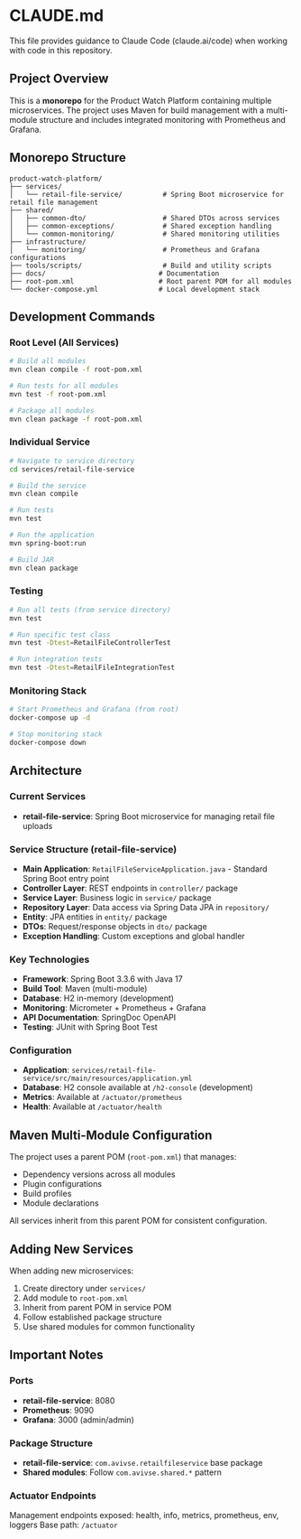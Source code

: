 # CLAUDE.md

This file provides guidance to Claude Code (claude.ai/code) when working with code in this repository.

## Project Overview

This is a **monorepo** for the Product Watch Platform containing multiple microservices. The project uses Maven for build management with a multi-module structure and includes integrated monitoring with Prometheus and Grafana.

## Monorepo Structure

```
product-watch-platform/
├── services/
│   └── retail-file-service/          # Spring Boot microservice for retail file management
├── shared/
│   ├── common-dto/                   # Shared DTOs across services
│   ├── common-exceptions/            # Shared exception handling
│   └── common-monitoring/            # Shared monitoring utilities
├── infrastructure/
│   └── monitoring/                   # Prometheus and Grafana configurations
├── tools/scripts/                    # Build and utility scripts
├── docs/                            # Documentation
├── root-pom.xml                     # Root parent POM for all modules
└── docker-compose.yml               # Local development stack
```

## Development Commands

### Root Level (All Services)
```bash
# Build all modules
mvn clean compile -f root-pom.xml

# Run tests for all modules
mvn test -f root-pom.xml

# Package all modules
mvn clean package -f root-pom.xml
```

### Individual Service
```bash
# Navigate to service directory
cd services/retail-file-service

# Build the service
mvn clean compile

# Run tests
mvn test

# Run the application
mvn spring-boot:run

# Build JAR
mvn clean package
```

### Testing
```bash
# Run all tests (from service directory)
mvn test

# Run specific test class
mvn test -Dtest=RetailFileControllerTest

# Run integration tests
mvn test -Dtest=RetailFileIntegrationTest
```

### Monitoring Stack
```bash
# Start Prometheus and Grafana (from root)
docker-compose up -d

# Stop monitoring stack
docker-compose down
```

## Architecture

### Current Services
- **retail-file-service**: Spring Boot microservice for managing retail file uploads

### Service Structure (retail-file-service)
- **Main Application**: `RetailFileServiceApplication.java` - Standard Spring Boot entry point
- **Controller Layer**: REST endpoints in `controller/` package
- **Service Layer**: Business logic in `service/` package
- **Repository Layer**: Data access via Spring Data JPA in `repository/`
- **Entity**: JPA entities in `entity/` package
- **DTOs**: Request/response objects in `dto/` package
- **Exception Handling**: Custom exceptions and global handler

### Key Technologies
- **Framework**: Spring Boot 3.3.6 with Java 17
- **Build Tool**: Maven (multi-module)
- **Database**: H2 in-memory (development)
- **Monitoring**: Micrometer + Prometheus + Grafana
- **API Documentation**: SpringDoc OpenAPI
- **Testing**: JUnit with Spring Boot Test

### Configuration
- **Application**: `services/retail-file-service/src/main/resources/application.yml`
- **Database**: H2 console available at `/h2-console` (development)
- **Metrics**: Available at `/actuator/prometheus`
- **Health**: Available at `/actuator/health`

## Maven Multi-Module Configuration

The project uses a parent POM (`root-pom.xml`) that manages:
- Dependency versions across all modules
- Plugin configurations
- Build profiles
- Module declarations

All services inherit from this parent POM for consistent configuration.

## Adding New Services

When adding new microservices:
1. Create directory under `services/`
2. Add module to `root-pom.xml`
3. Inherit from parent POM in service POM
4. Follow established package structure
5. Use shared modules for common functionality

## Important Notes

### Ports
- **retail-file-service**: 8080
- **Prometheus**: 9090
- **Grafana**: 3000 (admin/admin)

### Package Structure
- **retail-file-service**: `com.avivse.retailfileservice` base package
- **Shared modules**: Follow `com.avivse.shared.*` pattern

### Actuator Endpoints
Management endpoints exposed: health, info, metrics, prometheus, env, loggers
Base path: `/actuator`